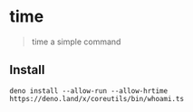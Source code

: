 # time

> time a simple command

## Install

```shell
deno install --allow-run --allow-hrtime https://deno.land/x/coreutils/bin/whoami.ts
```

